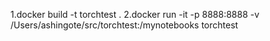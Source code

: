 1.docker build -t torchtest .
2.docker run -it -p 8888:8888 -v /Users/ashingote/src/torchtest:/mynotebooks torchtest

